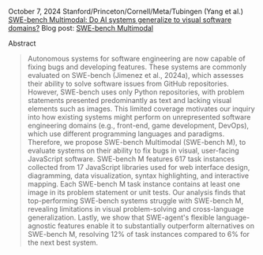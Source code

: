 October 7, 2024
Stanford/Princeton/Cornell/Meta/Tubingen (Yang et al.)
[SWE-bench Multimodal: Do AI systems generalize to visual software domains?](https://arxiv.org/abs/2410.03859)
Blog post: [SWE-bench Multimodal](https://www.swebench.com/multimodal)

Abstract
> Autonomous systems for software engineering are now capable of fixing bugs and developing features. These systems are commonly evaluated on SWE-bench (Jimenez et al., 2024a), which assesses their ability to solve software issues from GitHub repositories. However, SWE-bench uses only Python repositories, with problem statements presented predominantly as text and lacking visual elements such as images. This limited coverage motivates our inquiry into how existing systems might perform on unrepresented software engineering domains (e.g., front-end, game development, DevOps), which use different programming languages and paradigms. Therefore, we propose SWE-bench Multimodal (SWE-bench M), to evaluate systems on their ability to fix bugs in visual, user-facing JavaScript software. SWE-bench M features 617 task instances collected from 17 JavaScript libraries used for web interface design, diagramming, data visualization, syntax highlighting, and interactive mapping. Each SWE-bench M task instance contains at least one image in its problem statement or unit tests. Our analysis finds that top-performing SWE-bench systems struggle with SWE-bench M, revealing limitations in visual problem-solving and cross-language generalization. Lastly, we show that SWE-agent's flexible language-agnostic features enable it to substantially outperform alternatives on SWE-bench M, resolving 12% of task instances compared to 6% for the next best system.